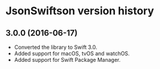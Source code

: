 # JsonSwiftson version history

## 3.0.0 (2016-06-17)

* Converted the library to Swift 3.0.
* Added support for macOS, tvOS and watchOS.
* Added support for Swift Package Manager.